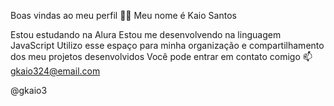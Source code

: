 Boas vindas ao meu perfil 💙💙
Meu nome é Kaio Santos

Estou estudando na Alura
Estou me desenvolvendo na linguagem JavaScript
Utilizo esse espaço para minha organização e compartilhamento dos meu projetos desenvolvidos
Você pode entrar em contato comigo 📫
gkaio324@email.com

@gkaio3
